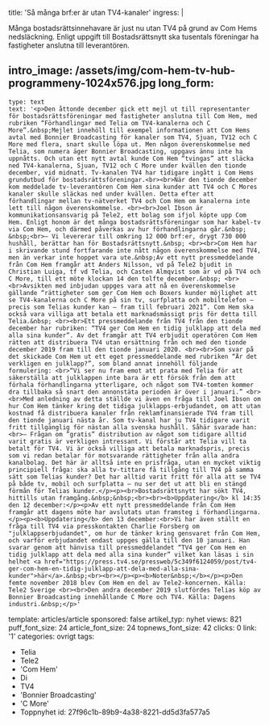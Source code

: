title: 'Så många brf:er är utan TV4-kanaler'
ingress: |
  <p><span class="TextRun SCXW64844711 BCX0"><span class="NormalTextRun SCXW64844711 BCX0">Många bostadsrättsinnehavare är just nu utan TV4 på grund av </span><span class="TextRun SCXW64844711 BCX0"><span class="SpellingError SCXW64844711 BCX0">Com</span></span><span class="TextRun SCXW64844711 BCX0"><span class="NormalTextRun SCXW64844711 BCX0"> Hems nedsläckning. Enligt </span><span class="TextRun SCXW64844711 BCX0"><span class="NormalTextRun SCXW64844711 BCX0">uppgift</span></span><span class="TextRun SCXW64844711 BCX0"><span class="NormalTextRun SCXW64844711 BCX0"> till Bostadsrättsnytt ska tusentals föreningar ha fastigheter anslutna till leverantören.</span></span></span></span>
  </p>
  
intro_image: /assets/img/com-hem-tv-hub-programmeny-1024x576.jpg
long_form:
  -
    type: text
    text: '<p>​Den åttonde december gick ett mejl ut till representanter för bostadsrättsföreningar med fastigheter anslutna till Com Hem, med rubriken “Förhandlingar med Telia om TV4-kanalerna och C More”.&nbsp;Mejlet innehöll till exempel informationen att Com Hems avtal med Bonnier Broadcasting för kanaler som TV4, Sjuan, TV12 och C More med flera, snart skulle löpa ut. Men någon överenskommelse med Telia, som numera äger Bonnier Broadcasting, uppgavs ännu inte ha uppnåtts. Och utan ett nytt avtal kunde Com Hem “tvingas” att släcka ned TV4-kanalerna, Sjuan, TV12 och C More under kvällen den tionde december, vid midnatt. Tv-kanalen TV4 har tidigare ingått i Com Hems grundutbud för bostadsrättsföreningar.<br><br>När den tionde december kom meddelade tv-leverantören Com Hem sina kunder att TV4 och C Mores kanaler skulle släckas ned under kvällen. Detta efter att förhandlingar mellan tv-nätverket TV4 och Com Hem om kanalerna inte lett till någon överenskommelse. <br><br>Joel Ibson är kommunikationsansvarig på Tele2, ett bolag som ifjol köpte upp Com Hem. Enligt honom är det många bostadsrättsföreningar som har kabel-tv via Com Hem, och därmed påverkas av hur förhandlingarna går.&nbsp; &nbsp;<br>– Vi levererar till omkring 12 000 brf:er, drygt 730 000 hushåll, berättar han för Bostadsrättsnytt.&nbsp; <br><br>Com Hem har i skrivande stund fortfarande inte nått någon överenskommelse med TV4, men än verkar inte hoppet vara ute.&nbsp;Av ett nytt pressmeddelande från Com Hem framgår att Anders Nilsson, vd på Tele2 bjudit in Christian Luiga, tf vd Telia, och Casten Almqvist som är vd på TV4 och C More, till ett möte klockan 14 den tolfte december.&nbsp; <br><br>Avsikten med inbjudan uppges vara att nå en överenskommelse gällande “rättigheter som ger Com Hem och Boxers kunder möjlighet att se TV4-kanalerna och C More på sin tv, surfplatta och mobiltelefon – precis som Telias kunder kan – fram till februari 2021”. Com Hem ska också vara villiga att betala ett marknadsmässigt pris för detta till Telia.&nbsp; <br><br>Ett pressmeddelande från TV4 från den tionde december har rubriken: “TV4 ger Com Hem en tidig julklapp att dela med alla sina kunder”. Av det framgår att TV4 erbjudit operatören Com Hem rätten att distribuera TV4 utan ersättning från och med den tionde december 2019 fram till den tionde januari 2020. <br><br>Som svar på det skickade Com Hem ut ett eget pressmeddelande med rubriken “Är det verkligen en julklapp?”, som bland annat innehöll följande formulering: <br>“Vi ser nu fram emot att prata med Telia för att säkerställa att julklappen inte bara är ett försök från dem att förhala förhandlingarna ytterligare, och något som TV4-tomten kommer dra tillbaka så snart den annonstäta perioden är över i januari.” <br><br>Med anledning av detta ställde vi även en fråga till Joel Ibson om hur Com Hem tänker kring det tidiga julklapps-erbjudandet, om att utan kostnad få distribuera kanaler från reklamfinansierade TV4 fram till den tionde januari nästa år. Som tv-kanal har ju TV4 tidigare varit fritt tillgänglig för nästan alla svenska hushåll. Såhär svarade han:<br>– Frågan om ”gratis” distribution av något som tidigare alltid varit gratis är verkligen intressant. Vi förstår att Telia vill ta betalt för TV4. Vi är också villiga att betala marknadspris, precis som vi redan betalar för motsvarande rättigheter från alla andra kanalbolag. Det här är alltså inte en prisfråga, utan en mycket viktig principiell fråga: ska alla tv-tittare få tillgång till TV4 på samma sätt som Telias kunder? Det har alltid varit fritt för alla att se TV4 på både tv, mobil och surfplatta – nu ser det ut att bli en stängd förmån för Telias kunder.</p><p><br>Bostadsrättsnytt har sökt TV4, hittills utan framgång.&nbsp;&nbsp;<br><br><b>Uppdatering</b> kl 14:35 den 12 december:</p><p>Av ett nytt pressmeddelande från Com Hem framgår att dagens möte har avslutats utan framsteg i förhandlingarna.</p><p><b>Uppdatering</b> den 13 december:<br>Vi har även ställt en fråga till TV4 via presskontakten Charlie Forsberg om "julklappserbjudandet", om hur de tänker kring gensvaret från Com Hem, och varför erbjudandet endast uppges gälla till den 10 januari. Han svarar genom att hänvisa till pressmeddelandet “TV4 ger Com Hem en tidig julklapp att dela med alla sina kunder” vilket kan läsas i sin helhet <a href="https://press.tv4.se/pressweb/5c349f6124059/post/tv4-ger-com-hem-en-tidig-julklapp-att-dela-med-alla-sina-kunder">här</a>.&nbsp;<br><br></p><p><b>Noter&nbsp;</b></p><p>Den femte november 2018 blev Com Hem en del av Tele2-koncernen. Källa: Tele2 Sverige <br><br>Den andra december 2019 slutfördes Telias köp av Bonnier Broadcasting innehållande C More och TV4. Källa: Dagens industri.&nbsp;</p>'
template: articles/article
sponsored: false
artikel_typ: nyhet
views: 821
puff_font_size: 24
article_font_size: 24
topnews_font_size: 42
clicks: 0
link: '1'
categories: ovrigt
tags:
  - Telia
  - Tele2
  - 'Com Hem'
  - Di
  - TV4
  - 'Bonnier Broadcasting'
  - 'C More'
  - Toppnyhet
id: 27f96c1b-89b9-4a38-8221-dd5d3fa577a5
